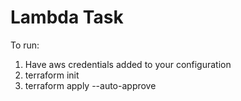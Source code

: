 # Lambda Task

To run:

1. Have aws credentials added to your configuration
2. terraform init
3. terraform apply --auto-approve
